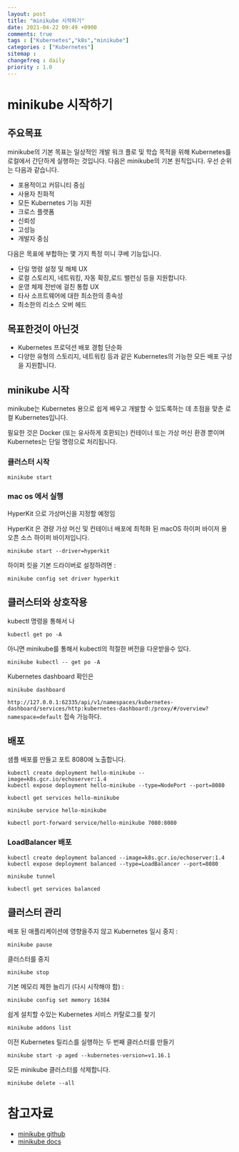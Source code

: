 ```yaml
---
layout: post
title: "minikube 시작하기"
date: 2021-04-22 09:49 +0900
comments: true
tags : ["Kubernetes","k8s","minikube"]
categories : ["Kubernetes"]
sitemap :
changefreq : daily
priority : 1.0
---
```

# minikube 시작하기
## 주요목표
minikube의 기본 목표는 일상적인 개발 워크 플로 및 학습 목적을 위해 Kubernetes를 로컬에서 간단하게 실행하는 것입니다. 
다음은 minikube의 기본 원칙입니다. 우선 순위는 다음과 같습니다.

* 포용적이고 커뮤니티 중심
* 사용자 친화적
* 모든 Kubernetes 기능 지원
* 크로스 플랫폼
* 신뢰성
* 고성능
* 개발자 중심

다음은 목표에 부합하는 몇 가지 특정 미니 쿠베 기능입니다.

* 단일 명령 설정 및 해체 UX
* 로컬 스토리지, 네트워킹, 자동 확장,로드 밸런싱 등을 지원합니다.
* 운영 체제 전반에 걸친 통합 UX
* 타사 소프트웨어에 대한 최소한의 종속성
* 최소한의 리소스 오버 헤드

## 목표한것이 아닌것
* Kubernetes 프로덕션 배포 경험 단순화
* 다양한 유형의 스토리지, 네트워킹 등과 같은 Kubernetes의 가능한 모든 배포 구성을 지원합니다.

## minikube 시작
minikube는 Kubernetes 용으로 쉽게 배우고 개발할 수 있도록하는 데 초점을 맞춘 로컬 Kubernetes입니다.

필요한 것은 Docker (또는 유사하게 호환되는) 컨테이너 또는 가상 머신 환경 뿐이며 Kubernetes는 단일 명령으로 처리됩니다.

### 클러스터 시작

```shell
minikube start
```

### mac os 에서 실행

HyperKit 으로 가상머신을 지정할 예정임

HyperKit 은 경량 가상 머신 및 컨테이너 배포에 최적화 된 macOS 하이퍼 바이저 용 오픈 소스 하이퍼 바이저입니다.

```shell
minikube start --driver=hyperkit
```

하이퍼 킷을 기본 드라이버로 설정하려면 :

```shell
minikube config set driver hyperkit
```

## 클러스터와 상호작용

kubectl 명령을 통해서 나
```shell
kubectl get po -A
```
아니면 minikube를 통해서 kubectl의 적절한 버전을 다운받을수 있다.
```shell
minikube kubectl -- get po -A
```
Kubernetes dashboard 확인은 
```shell
minikube dashboard
```

`http://127.0.0.1:62335/api/v1/namespaces/kubernetes-dashboard/services/http:kubernetes-dashboard:/proxy/#/overview?namespace=default` 접속 가능하다.

## 배포
샘플 배포를 만들고 포트 8080에 노출합니다.

```shell
kubectl create deployment hello-minikube --image=k8s.gcr.io/echoserver:1.4
kubectl expose deployment hello-minikube --type=NodePort --port=8080
```

```shell
kubectl get services hello-minikube
```

```shell
minikube service hello-minikube
```

```shell
kubectl port-forward service/hello-minikube 7080:8080
```

### LoadBalancer 배포

```shell
kubectl create deployment balanced --image=k8s.gcr.io/echoserver:1.4  
kubectl expose deployment balanced --type=LoadBalancer --port=8080
```

```shell
minikube tunnel
```

```shell
kubectl get services balanced
```

## 클러스터 관리
배포 된 애플리케이션에 영향을주지 않고 Kubernetes 일시 중지 :
```shell
minikube pause
```
클러스터를 중지
```shell
minikube stop
```
기본 메모리 제한 늘리기 (다시 시작해야 함) :

```shell
minikube config set memory 16384
```
쉽게 설치할 수있는 Kubernetes 서비스 카탈로그를 찾기
```shell
minikube addons list
```
이전 Kubernetes 릴리스를 실행하는 두 번째 클러스터를 만들기
```shell
minikube start -p aged --kubernetes-version=v1.16.1
```
모든 minikube 클러스터를 삭제합니다.

```shell
minikube delete --all
```

# 참고자료
* [minikube github](https://github.com/kubernetes/minikube)
* [minikube docs](https://minikube.sigs.k8s.io/docs/)
